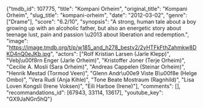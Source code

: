 {"tmdb_id": 107775, "title": "Kompani Orheim", "original_title": "Kompani Orheim", "slug_title": "kompani-orheim", "date": "2012-03-02", "genre": ["Drame"], "score": "6.2/10", "synopsis": "A strong, human tale about a boy growing up with an alcoholic father, but also an energetic story about teenage lust, pain and passion \u2013 about liberation and redemption.", "image": "https://image.tmdb.org/t/p/w185_and_h278_bestv2/2yHTFkFthZahmkw8DKD4nQ0eJKb.jpg", "actors": ["Rolf Kristian Larsen (Jarle Klepp)", "Vebj\u00f8rn Enger (Jarle Orheim)", "Kristoffer Joner (Terje Orheim)", "Cecilie A. Mosli (Sara Orheim)", "Andreas Cappelen (Steinar Orheim)", "Henrik Mestad (Tormod Veen)", "Glenn Andr\u00e9 Viste B\u00f8e (Helge Ombo)", "Vera Rudi (Anja Kihle)", "Tone Beate Mostraum (Ragnhild)", "Lisa Loven Kongsli (Irene Voksen)", "Eili Harboe (Irene)"], "comments": [], "recommandations_id": [67943, 33114, 13617], "youtube_key": "GX9JaNGn5hQ"}